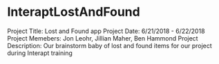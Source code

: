 # InteraptLostAndFound
Project Title:     Lost and Found app
Project Date:      6/21/2018 - 6/22/2018
Project Memebers:  Jon Leohr, Jillian Maher, Ben Hammond
Project Description:
Our brainstorm baby of lost and found items for our project during Interapt training

